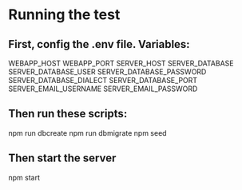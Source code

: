 # Running the test
## First, config the .env file. Variables:
WEBAPP_HOST
WEBAPP_PORT
SERVER_HOST 
SERVER_DATABASE  
SERVER_DATABASE_USER 
SERVER_DATABASE_PASSWORD
SERVER_DATABASE_DIALECT
SERVER_DATABASE_PORT  
SERVER_EMAIL_USERNAME
SERVER_EMAIL_PASSWORD 

## Then run these scripts:
npm run dbcreate
npm run dbmigrate
npm seed

## Then start the server
npm start